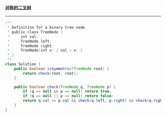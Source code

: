 #### <a href="https://leetcode.cn/problems/dui-cheng-de-er-cha-shu-lcof/">对称的二叉树</a>

-----------------

```java
/**
 * Definition for a binary tree node.
 * public class TreeNode {
 *     int val;
 *     TreeNode left;
 *     TreeNode right;
 *     TreeNode(int x) { val = x; }
 * }
 */
class Solution {
    public boolean isSymmetric(TreeNode root) {
        return check(root, root);
    }

    public boolean check(TreeNode q, TreeNode p) {
        if (q == null && p == null) return true;
        if (q == null || p == null) return false;
        return q.val == p.val && check(q.left, p.right) && check(q.right, p.left);
    }
}
```

